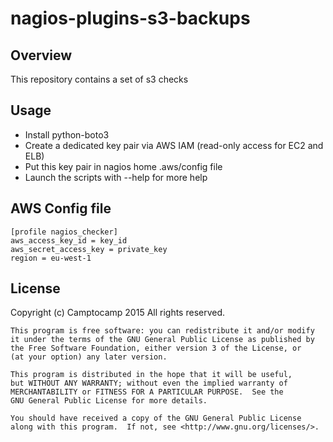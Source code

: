 nagios-plugins-s3-backups
==================

Overview
--------

This repository contains a set of s3 checks

Usage
-----

* Install python-boto3
* Create a dedicated key pair via AWS IAM (read-only access for EC2 and ELB)
* Put this key pair in nagios home .aws/config file
* Launch the scripts with --help for more help

AWS Config file
---------------

```
[profile nagios_checker]
aws_access_key_id = key_id
aws_secret_access_key = private_key
region = eu-west-1
```


License
-------

Copyright (c) Camptocamp 2015 All rights reserved.

    This program is free software: you can redistribute it and/or modify
    it under the terms of the GNU General Public License as published by
    the Free Software Foundation, either version 3 of the License, or
    (at your option) any later version.
    
    This program is distributed in the hope that it will be useful,
    but WITHOUT ANY WARRANTY; without even the implied warranty of
    MERCHANTABILITY or FITNESS FOR A PARTICULAR PURPOSE.  See the
    GNU General Public License for more details.
    
    You should have received a copy of the GNU General Public License
    along with this program.  If not, see <http://www.gnu.org/licenses/>.
